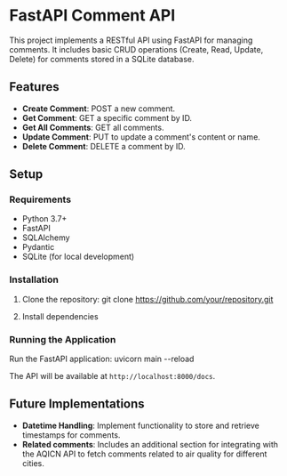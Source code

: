 # FastAPI Comment API

This project implements a RESTful API using FastAPI for managing comments. It includes basic CRUD operations (Create, Read, Update, Delete) for comments stored in a SQLite database.

## Features

- **Create Comment**: POST a new comment.
- **Get Comment**: GET a specific comment by ID.
- **Get All Comments**: GET all comments.
- **Update Comment**: PUT to update a comment's content or name.
- **Delete Comment**: DELETE a comment by ID.

## Setup

### Requirements

- Python 3.7+
- FastAPI
- SQLAlchemy
- Pydantic
- SQLite (for local development)

### Installation

1. Clone the repository:
git clone https://github.com/your/repository.git

2. Install dependencies

### Running the Application

Run the FastAPI application: 
uvicorn main
--reload


The API will be available at `http://localhost:8000/docs`.

## Future Implementations

- **Datetime Handling**: Implement functionality to store and retrieve timestamps for comments.
- **Related comments**:  Includes an additional section for integrating with the AQICN API to fetch comments related to air quality for different cities.  

